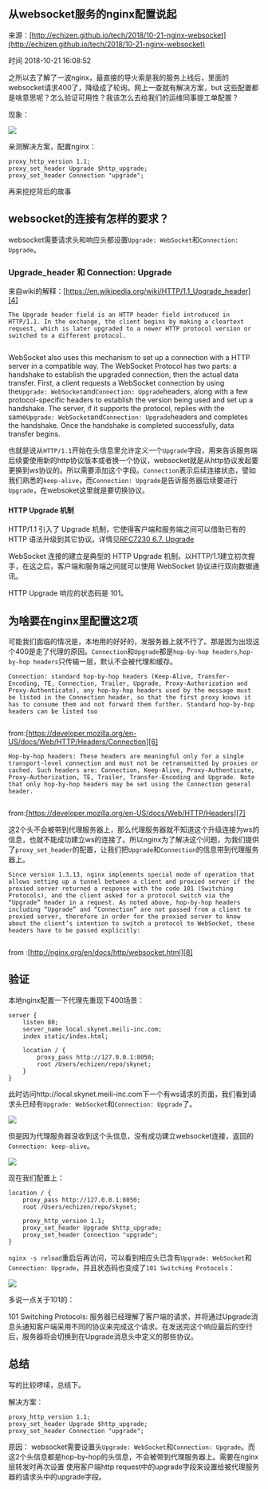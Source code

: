 ## 从websocket服务的nginx配置说起

来源：[http://echizen.github.io/tech/2018/10-21-nginx-websocket](http://echizen.github.io/tech/2018/10-21-nginx-websocket)

时间 2018-10-21 16:08:52

 
之所以去了解了一波nginx，最直接的导火索是我的服务上线后，里面的websocket请求400了，降级成了轮询。网上一查就有解决方案，but 这些配置都是啥意思呢？怎么验证可用性？我该怎么去给我们的运维同事提工单配置？
 
现象：
 
![][0]
 
亲测解决方案，配置nginx：

```
proxy_http_version 1.1;
proxy_set_header Upgrade $http_upgrade;
proxy_set_header Connection "upgrade";
```
 
再来挖挖背后的故事
 
## websocket的连接有怎样的要求？
 
websocket需要请求头和响应头都设置`Upgrade: WebSocket`和`Connection: Upgrade`。
 
### Upgrade_header 和 Connection: Upgrade
 
来自wiki的解释：[https://en.wikipedia.org/wiki/HTTP/1.1_Upgrade_header][4]

```
The Upgrade header field is an HTTP header field introduced in HTTP/1.1. In the exchange, the client begins by making a cleartext request, which is later upgraded to a newer HTTP protocol version or switched to a different protocol.


```
 
WebSocket also uses this mechanism to set up a connection with a HTTP server in a compatible way. The WebSocket Protocol has two parts: a handshake to establish the upgraded connection, then the actual data transfer. First, a client requests a WebSocket connection by using the`Upgrade: WebSocket`and`Connection: Upgrade`headers, along with a few protocol-specific headers to establish the version being used and set up a handshake. The server, if it supports the protocol, replies with the same`Upgrade: WebSocket`and`Connection: Upgrade`headers and completes the handshake. Once the handshake is completed successfully, data transfer begins.
 
也就是说从`HTTP/1.1`开始在头信息里允许定义一个`Upgrade`字段，用来告诉服务端后续要使用新的http协议版本或者换一个协议，websocket就是从http协议发起要更换到ws协议的。所以需要添加这个字段。`Connection`表示后续连接状态，譬如我们熟悉的`keep-alive`，而`Connection: Upgrade`是告诉服务器后续要进行`Upgrade`，在websoket这里就是要切换协议。
 
#### HTTP Upgrade 机制
 
HTTP/1.1 引入了 Upgrade 机制，它使得客户端和服务端之间可以借助已有的 HTTP 语法升级到其它协议。详情见[RFC7230 6.7. Upgrade][5]
 
WebSocket 连接的建立是典型的 HTTP Upgrade 机制。以HTTP/1.1建立初次握手，在这之后，客户端和服务端之间就可以使用 WebSocket 协议进行双向数据通讯。
 
HTTP Upgrade 响应的状态码是 101。
 
## 为啥要在nginx里配置这2项
 
可能我们面临的情况是，本地用的好好的，发服务器上就不行了。那是因为出现这个400是走了代理的原因。`Connection`和`Upgrade`都是`hop-by-hop headers`,`hop-by-hop headers`只传输一层，默认不会被代理和缓存。

```
Connection: standard hop-by-hop headers (Keep-Alive, Transfer-Encoding, TE, Connection, Trailer, Upgrade, Proxy-Authorization and Proxy-Authenticate), any hop-by-hop headers used by the message must be listed in the Connection header, so that the first proxy knows it has to consume them and not forward them further. Standard hop-by-hop headers can be listed too


```
 
from:[https://developer.mozilla.org/en-US/docs/Web/HTTP/Headers/Connection][6]

```
Hop-by-hop headers: These headers are meaningful only for a single transport-level connection and must not be retransmitted by proxies or cached. Such headers are: Connection, Keep-Alive, Proxy-Authenticate, Proxy-Authorization, TE, Trailer, Transfer-Encoding and Upgrade. Note that only hop-by-hop headers may be set using the Connection general header.


```
 
from:[https://developer.mozilla.org/en-US/docs/Web/HTTP/Headers][7]
 
这2个头不会被带到代理服务器上，那么代理服务器就不知道这个升级连接为ws的信息，也就不能成功建立ws的连接了。所以nginx为了解决这个问题，为我们提供了`proxy_set_header`的配置，让我们把`Upgrade`和`Connection`的信息带到代理服务器上。

```
Since version 1.3.13, nginx implements special mode of operation that allows setting up a tunnel between a client and proxied server if the proxied server returned a response with the code 101 (Switching Protocols), and the client asked for a protocol switch via the “Upgrade” header in a request. As noted above, hop-by-hop headers including “Upgrade” and “Connection” are not passed from a client to proxied server, therefore in order for the proxied server to know about the client’s intention to switch a protocol to WebSocket, these headers have to be passed explicitly:


```
 
from :[http://nginx.org/en/docs/http/websocket.html][8]
 
## 验证
 
本地nginx配置一下代理先重现下400场景：

```nginx
server {
    listen 80;
    server_name local.skynet.meili-inc.com;
    index static/index.html;

    location / {
        proxy_pass http://127.0.0.1:8050;
        root /Users/echizen/repo/skynet;
    }
}
```
 
此时访问http://local.skynet.meili-inc.com下一个有ws请求的页面，我们看到请求头已经有`Upgrade: WebSocket`和`Connection: Upgrade`了。
 
![][1]
 
但是因为代理服务器没收到这个头信息，没有成功建立websocket连接，返回的`Connection: keep-alive`。
 
![][2]
 
现在我们配置上：

```nginx
location / {
    proxy_pass http://127.0.0.1:8050;
    root /Users/echizen/repo/skynet;

    proxy_http_version 1.1;
    proxy_set_header Upgrade $http_upgrade;
    proxy_set_header Connection "upgrade";
}
```
 `nginx -s reload`重启后再访问，可以看到相应头已含有`Upgrade: WebSocket`和`Connection: Upgrade`，并且状态码也变成了`101 Switching Protocols`：
 
![][3]
 
多说一点关于101的：
 
101 Switching Protocols: 服务器已经理解了客户端的请求，并将通过Upgrade消息头通知客户端采用不同的协议来完成这个请求。在发送完这个响应最后的空行后，服务器将会切换到在Upgrade消息头中定义的那些协议。
 
## 总结
 
写的比较啰嗦，总结下。
 
解决方案：

```nginx
proxy_http_version 1.1;
proxy_set_header Upgrade $http_upgrade;
proxy_set_header Connection "upgrade";
```
 
原因： websocket需要设置头`Upgrade: WebSocket`和`Connection: Upgrade`。而这2个头信息都是hop-by-hop的头信息，不会被带到代理服务器上。需要在nginx层转发时再次设置 使用客户端http request中的upgrade字段来设置给被代理服务器的请求头中的upgrade字段。


[4]: https://en.wikipedia.org/wiki/HTTP/1.1_Upgrade_header
[5]: http://httpwg.org/specs/rfc7230.html#header.upgrade
[6]: https://developer.mozilla.org/en-US/docs/Web/HTTP/Headers/Connection
[7]: https://developer.mozilla.org/en-US/docs/Web/HTTP/Headers
[8]: http://nginx.org/en/docs/http/websocket.html
[0]: https://img2.tuicool.com/3EvyQfn.png
[1]: https://img2.tuicool.com/RRJjeiq.png
[2]: https://img1.tuicool.com/rQR36ba.png
[3]: https://img2.tuicool.com/imAnmen.png